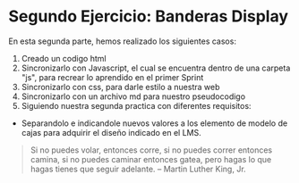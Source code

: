# Segundo Ejercicio: Banderas Display

En esta segunda parte, hemos realizado los siguientes casos:  

1. Creado un codigo html
2. Sincronizarlo con Javascript, el cual se encuentra dentro de una carpeta "js", para recrear lo aprendido en el primer Sprint
4. Sincronizarlo con css, para darle estilo a nuestra web
5. Sincronizarlo con un archivo md para nuestro pseudocodigo
6. Siguiendo nuestra segunda practica con diferentes requisitos:

 * Separandolo e indicandole nuevos valores a los elemento de modelo de cajas para adquirir el diseño indicado en el LMS.

> Si no puedes volar, entonces corre,
> si no puedes correr entonces camina, 
> si no puedes caminar entonces gatea,
> pero hagas lo que hagas tienes que seguir adelante.
– Martin Luther King, Jr.
